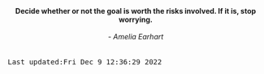 
<div align="center"><b><span>Decide whether or not the goal is worth the risks involved. If it is, stop worrying.</span></b><br><br><i> - Amelia Earhart</i></div>
<br><br><kbd>Last updated:Fri Dec  9 12:36:29 2022</kbd>